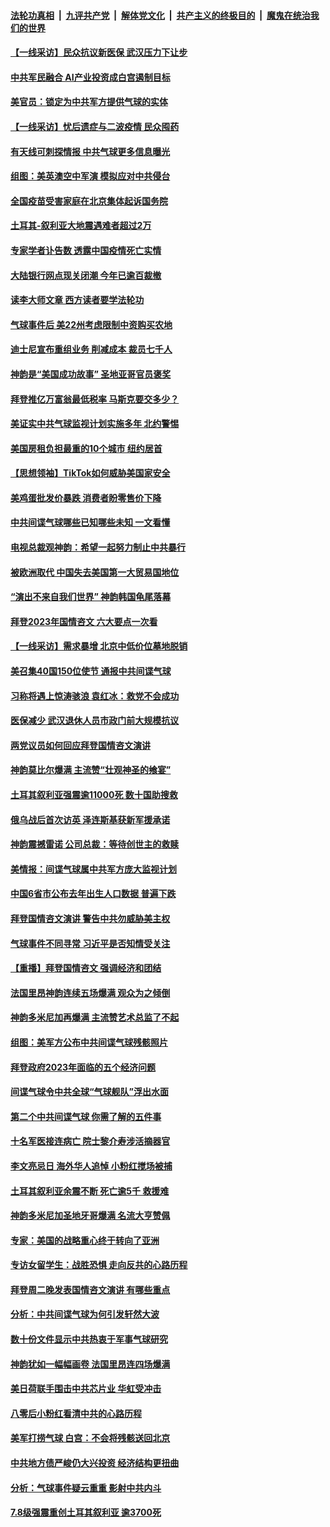 ####  [法轮功真相](../../../../basic/blob/master/README.md?t=02101212) &nbsp;|&nbsp; [九评共产党](../../../../9ping.md/blob/master/README.md?t=02101212) &nbsp;|&nbsp; [解体党文化](../../../../jtdwh.md/blob/master/README.md?t=02101212)  &nbsp;|&nbsp; [共产主义的终极目的](../../../../gczydzjmd.md/blob/master/README.md?t=02101212) &nbsp;|&nbsp; [魔鬼在统治我们的世界](../../../../mgztzwmdsj.md/blob/master/README.md?t=02101212) 

#### [【一线采访】民众抗议新医保 武汉压力下让步](../pages/nf4514/n13926500.md?t=02101212) 

#### [中共军民融合 AI产业投资成白宫遏制目标](../pages/nf4514/n13926491.md?t=02101212) 

#### [美官员：锁定为中共军方提供气球的实体](../pages/nf4514/n13926473.md?t=02101212) 

#### [【一线采访】忧后遗症与二波疫情 民众囤药](../pages/nf4514/n13926211.md?t=02101212) 

#### [有天线可刺探情报 中共气球更多信息曝光](../pages/nf4514/n13926469.md?t=02101212) 

#### [组图：美英澳空中军演 模拟应对中共侵台](../pages/nf4514/n13926447.md?t=02101212) 

#### [全国疫苗受害家庭在北京集体起诉国务院](../pages/nf4514/n13926114.md?t=02101212) 

#### [土耳其-叙利亚大地震遇难者超过2万](../pages/nf4514/n13926294.md?t=02101212) 

#### [专家学者讣告数 透露中国疫情死亡实情](../pages/nf4514/n13925712.md?t=02101212) 

#### [大陆银行网点现关闭潮 今年已逾百裁撤](../pages/nf4514/n13926235.md?t=02101212) 

#### [读李大师文章 西方读者要学法轮功](../pages/nf4514/n13925142.md?t=02101212) 

#### [气球事件后 美22州考虑限制中资购买农地](../pages/nf4514/n13926097.md?t=02101212) 

#### [迪士尼宣布重组业务 削减成本 裁员七千人](../pages/nf4514/n13925772.md?t=02101212) 

#### [神韵是“美国成功故事” 圣地亚哥官员褒奖](../pages/nf4514/n13926136.md?t=02101212) 

#### [拜登推亿万富翁最低税率 马斯克要交多少？](../pages/nf4514/n13925901.md?t=02101212) 

#### [美证实中共气球监视计划实施多年 北约警惕](../pages/nf4514/n13925762.md?t=02101212) 

#### [美国房租负担最重的10个城市 纽约居首](../pages/nf4514/n13925800.md?t=02101212) 

#### [【思想领袖】TikTok如何威胁美国家安全](../pages/nf4514/n13893011.md?t=02101212) 

#### [美鸡蛋批发价暴跌 消费者盼零售价下降](../pages/nf4514/n13925684.md?t=02101212) 

#### [中共间谍气球哪些已知哪些未知 一文看懂](../pages/nf4514/n13925659.md?t=02101212) 

#### [电视总裁观神韵：希望一起努力制止中共暴行](../pages/nf4514/n13925740.md?t=02101212) 

#### [被欧洲取代 中国失去美国第一大贸易国地位](../pages/nf4514/n13925575.md?t=02101212) 

#### [“演出不来自我们世界” 神韵韩国龟尾落幕](../pages/nf4514/n13925686.md?t=02101212) 

#### [拜登2023年国情咨文 六大要点一次看](../pages/nf4514/n13925576.md?t=02101212) 

#### [【一线采访】需求暴增 北京中低价位墓地脱销](../pages/nf4514/n13925419.md?t=02101212) 

#### [美召集40国150位使节 通报中共间谍气球](../pages/nf4514/n13925414.md?t=02101212) 

#### [习称将遇上惊涛骇浪 袁红冰：救党不会成功](../pages/nf4514/n13925412.md?t=02101212) 

#### [医保减少 武汉退休人员市政门前大规模抗议](../pages/nf4514/n13925389.md?t=02101212) 

#### [两党议员如何回应拜登国情咨文演讲](../pages/nf4514/n13925314.md?t=02101212) 

#### [神韵莫比尔爆满 主流赞“壮观神圣的飨宴”](../pages/nf4514/n13925369.md?t=02101212) 

#### [土耳其叙利亚强震逾11000死 数十国助搜救](../pages/nf4514/n13925018.md?t=02101212) 

#### [俄乌战后首次访英 泽连斯基获新军援承诺](../pages/nf4514/n13925463.md?t=02101212) 

#### [神韵震撼雷诺 公司总裁：等待创世主的救赎](../pages/nf4514/n13925459.md?t=02101212) 

#### [美情报：间谍气球属中共军方庞大监视计划](../pages/nf4514/n13924995.md?t=02101212) 

#### [中国6省市公布去年出生人口数据 普遍下跌](../pages/nf4514/n13925082.md?t=02101212) 

#### [拜登国情咨文演讲 警告中共勿威胁美主权](../pages/nf4514/n13925017.md?t=02101212) 

#### [气球事件不同寻常 习近平是否知情受关注](../pages/nf4514/n13924938.md?t=02101212) 

#### [【重播】拜登国情咨文 强调经济和团结](../pages/nf4514/n13924934.md?t=02101212) 

#### [法国里昂神韵连续五场爆满 观众为之倾倒](../pages/nf4514/n13924914.md?t=02101212) 

#### [神韵多米尼加再爆满 主流赞艺术总监了不起](../pages/nf4514/n13925274.md?t=02101212) 

#### [组图：美军方公布中共间谍气球残骸照片](../pages/nf4514/n13924854.md?t=02101212) 

#### [拜登政府2023年面临的五个经济问题](../pages/nf4514/n13924801.md?t=02101212) 

#### [间谍气球令中共全球“气球舰队”浮出水面](../pages/nf4514/n13924302.md?t=02101212) 

#### [第二个中共间谍气球 你需了解的五件事](../pages/nf4514/n13924810.md?t=02101212) 

#### [十名军医接连病亡 院士黎介寿涉活摘器官](../pages/nf4514/n13924785.md?t=02101212) 

#### [李文亮忌日 海外华人追悼 小粉红搅场被捕](../pages/nf4514/n13924598.md?t=02101212) 

#### [土耳其叙利亚余震不断 死亡逾5千 救援难](../pages/nf4514/n13924489.md?t=02101212) 

#### [神韵多米尼加圣地牙哥爆满 名流大亨赞佩](../pages/nf4514/n13924578.md?t=02101212) 

#### [专家：美国的战略重心终于转向了亚洲](../pages/nf4514/n13924497.md?t=02101212) 

#### [专访女留学生：战胜恐惧 走向反共的心路历程](../pages/nf4514/n13924127.md?t=02101212) 

#### [拜登周二晚发表国情咨文演讲 有哪些重点](../pages/nf4514/n13924361.md?t=02101212) 

#### [分析：中共间谍气球为何引发轩然大波](../pages/nf4514/n13924177.md?t=02101212) 

#### [数十份文件显示中共热衷于军事气球研究](../pages/nf4514/n13924151.md?t=02101212) 

#### [神韵犹如一幅幅画卷 法国里昂连四场爆满](../pages/nf4514/n13924363.md?t=02101212) 

#### [美日荷联手围击中共芯片业 华虹受冲击](../pages/nf4514/n13924221.md?t=02101212) 

#### [八零后小粉红看清中共的心路历程](../pages/nf4514/n13921745.md?t=02101212) 

#### [美军打捞气球 白宫：不会将残骸送回北京](../pages/nf4514/n13924118.md?t=02101212) 

#### [中共地方债严峻仍大兴投资 经济结构更扭曲](../pages/nf4514/n13924082.md?t=02101212) 

#### [分析：气球事件疑云重重 影射中共内斗](../pages/nf4514/n13924062.md?t=02101212) 

#### [7.8级强震重创土耳其叙利亚 逾3700死](../pages/nf4514/n13923526.md?t=02101212) 

